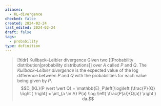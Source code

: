 ```yaml
---
aliases:
  - KL-divergence
checked: false
created: 2024-02-24
last_edited: 2024-02-24
draft: false
tags:
  - probability
type: definition
---
```

>[!tldr] Kullback–Leibler divergence
>Given two [[Probability distribution|probability distributions]] over $A$ called $P$ and $Q$. The *Kullback–Leibler divergence* is the expected value of the log difference between $P$ and $Q$ with the probabilities for each value being given by $P$.
>$$D_{KL}(P \vert \vert Q) = \mathbb{E}_P\left[\log\left (\frac{P}{Q} \right ) \right] = \int_{a \in A} P(a) \log \left( \frac{P(a)}{Q(a)} \right ) da.$$

